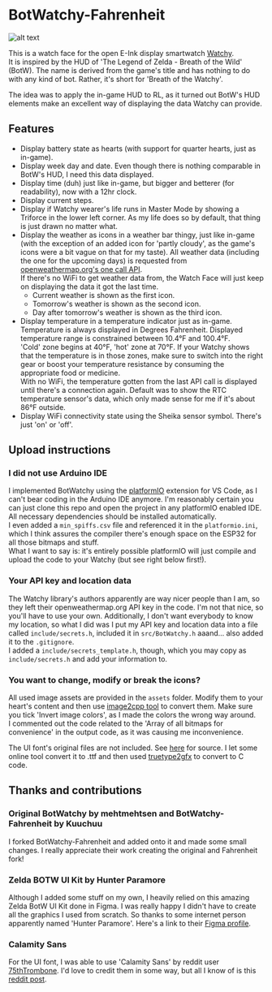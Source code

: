 # BotWatchy-Fahrenheit

![alt text](watchface.gif "This is what you will get")

This is a watch face for the open E-Ink display smartwatch [Watchy](https://watchy.sqfmi.com/).  
It is inspired by the HUD of 'The Legend of Zelda - Breath of the Wild' (BotW). The name is derived from the game's title and has nothing to do with any kind of bot. Rather, it's short for 'Breath of the Watchy'.

The idea was to apply the in-game HUD to RL, as it turned out BotW's HUD elements make an excellent way of displaying the data Watchy can provide.

## Features

- Display battery state as hearts (with support for quarter hearts, just as in-game).
- Display week day and date. Even though there is nothing comparable in BotW's HUD, I need this data displayed.
- Display time (duh) just like in-game, but bigger and betterer (for readability), now with a 12hr clock.
- Display current steps.
- Display if Watchy wearer's life runs in Master Mode by showing a Triforce in the lower left corner. As my life does so by default, that thing is just drawn no matter what.
- Display the weather as icons in a weather bar thingy, just like in-game (with the exception of an added icon for 'partly cloudy', as the game's icons were a bit vague on that for my taste). All weather data (including the one for the upcoming days) is requested from [openweathermap.org's one call API](https://openweathermap.org/api/one-call-api).  
If there's no WiFi to get weather data from, the Watch Face will just keep on displaying the data it got the last time.
  - Current weather is shown as the first icon.
  - Tomorrow's weather is shown as the second icon.
  - Day after tomorrow's weather is shown as the third icon.
- Display temperature in a temperature indicator just as in-game. Temperature is always displayed in Degrees Fahrenheit.
Displayed temperature range is constrained between 10.4°F and 100.4°F.  
'Cold' zone begins at 40°F, 'hot' zone at 70°F. If your Watchy shows that the temperature is in those zones, make sure to switch into the right gear or boost your temperature resistance by consuming the appropriate food or medicine.  
With no WiFi, the temperature gotten from the last API call is displayed until there's a connection again. Default was to show the RTC temperature sensor's data, which only made sense for me if it's about 86°F outside.
- Display WiFi connectivity state using the Sheika sensor symbol. There's just 'on' or 'off'.

## Upload instructions

### I did not use Arduino IDE

I implemented BotWatchy using the [platformIO](https://platformio.org/) extension for VS Code, as I can't bear coding in the Arduino IDE anymore. I'm reasonably certain you can just clone this repo and open the project in any platformIO enabled IDE. All necessary dependencies should be installed automatically.  
I even added a `min_spiffs.csv` file and referenced it in the `platformio.ini`, which I think assures the compiler there's enough space on the ESP32 for all those bitmaps and stuff.  
What I want to say is: it's entirely possible platformIO will just compile and upload the code to your Watchy (but see right below first!).

### Your API key and location data

The Watchy library's authors apparently are way nicer people than I am, so they left their openweathermap.org API key in the code. I'm not that nice, so you'll have to use your own. Additionally, I don't want everybody to know my location, so what I did was I put my API key and location data into a file called `include/secrets.h`, included it in `src/BotWatchy.h` aaand... also added it to the `.gitignore`.  
I added a `include/secrets_template.h`, though, which you may copy as `include/secrets.h` and add your information to.

### You want to change, modify or break the icons?

All used image assets are provided in the `assets` folder. Modify them to your heart's content and then use [image2cpp tool](http://javl.github.io/image2cpp/) to convert them. Make sure you tick 'Invert image colors', as I made the colors the wrong way around.  
I commented out the code related to the 'Array of all bitmaps for convenience' in the output code, as it was causing me inconvenience.

The UI font's original files are not included. See [here](https://www.reddit.com/r/zelda/comments/5txuba/breath_of_the_wild_ui_font/) for source. I let some online tool convert it to .ttf and then used [truetype2gfx](https://rop.nl/truetype2gfx/) to convert to C code.

## Thanks and contributions

### Original BotWatchy by mehtmehtsen and BotWatchy-Fahrenheit by Kuuchuu

I forked BotWatchy-Fahrenheit and added onto it and made some small changes. I really appreciate their work creating the original and Fahrenheit fork!

### Zelda BOTW UI Kit by Hunter Paramore

Although I added some stuff on my own, I heavily relied on this amazing Zelda BotW UI Kit done in Figma. I was really happy I didn't have to create all the graphics I used from scratch. So thanks to some internet person apparently named 'Hunter Paramore'. Here's a link to their [Figma profile](https://www.figma.com/@hparamore).

### Calamity Sans

For the UI font, I was able to use 'Calamity Sans' by reddit user [75thTrombone](https://www.reddit.com/user/75thTrombone/). I'd love to credit them in some way, but all I know of is this [reddit post](https://www.reddit.com/r/zelda/comments/5txuba/breath_of_the_wild_ui_font/).
